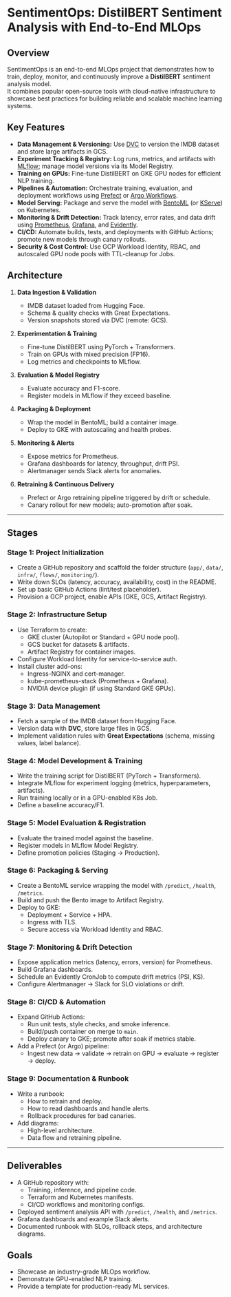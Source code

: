 # SentimentOps: DistilBERT Sentiment Analysis with End-to-End MLOps

## Overview
SentimentOps is an end-to-end MLOps project that demonstrates how to train, deploy, monitor, and continuously improve a **DistilBERT** sentiment analysis model.  
It combines popular open-source tools with cloud-native infrastructure to showcase best practices for building reliable and scalable machine learning systems.

## Key Features
- **Data Management & Versioning:** Use [DVC](https://dvc.org/) to version the IMDB dataset and store large artifacts in GCS.
- **Experiment Tracking & Registry:** Log runs, metrics, and artifacts with [MLflow](https://mlflow.org/); manage model versions via its Model Registry.
- **Training on GPUs:** Fine-tune DistilBERT on GKE GPU nodes for efficient NLP training.
- **Pipelines & Automation:** Orchestrate training, evaluation, and deployment workflows using [Prefect](https://www.prefect.io/) or [Argo Workflows](https://argoproj.github.io/).
- **Model Serving:** Package and serve the model with [BentoML](https://bentoml.com/) (or [KServe](https://kserve.github.io/)) on Kubernetes.
- **Monitoring & Drift Detection:** Track latency, error rates, and data drift using [Prometheus](https://prometheus.io/), [Grafana](https://grafana.com/), and [Evidently](https://evidentlyai.com/).
- **CI/CD:** Automate builds, tests, and deployments with GitHub Actions; promote new models through canary rollouts.
- **Security & Cost Control:** Use GCP Workload Identity, RBAC, and autoscaled GPU node pools with TTL-cleanup for Jobs.

## Architecture
1. **Data Ingestion & Validation**  
   - IMDB dataset loaded from Hugging Face.  
   - Schema & quality checks with Great Expectations.  
   - Version snapshots stored via DVC (remote: GCS).

2. **Experimentation & Training**  
   - Fine-tune DistilBERT using PyTorch + Transformers.  
   - Train on GPUs with mixed precision (FP16).  
   - Log metrics and checkpoints to MLflow.

3. **Evaluation & Model Registry**  
   - Evaluate accuracy and F1-score.  
   - Register models in MLflow if they exceed baseline.

4. **Packaging & Deployment**  
   - Wrap the model in BentoML; build a container image.  
   - Deploy to GKE with autoscaling and health probes.

5. **Monitoring & Alerts**  
   - Expose metrics for Prometheus.  
   - Grafana dashboards for latency, throughput, drift PSI.  
   - Alertmanager sends Slack alerts for anomalies.

6. **Retraining & Continuous Delivery**  
   - Prefect or Argo retraining pipeline triggered by drift or schedule.  
   - Canary rollout for new models; auto-promotion after soak.

---

## Stages

### Stage 1: Project Initialization
- Create a GitHub repository and scaffold the folder structure (`app/`, `data/`, `infra/`, `flows/`, `monitoring/`).
- Write down SLOs (latency, accuracy, availability, cost) in the README.
- Set up basic GitHub Actions (lint/test placeholder).
- Provision a GCP project, enable APIs (GKE, GCS, Artifact Registry).

### Stage 2: Infrastructure Setup
- Use Terraform to create:
  - GKE cluster (Autopilot or Standard + GPU node pool).
  - GCS bucket for datasets & artifacts.
  - Artifact Registry for container images.
- Configure Workload Identity for service-to-service auth.
- Install cluster add-ons:
  - Ingress-NGINX and cert-manager.
  - kube-prometheus-stack (Prometheus + Grafana).
  - NVIDIA device plugin (if using Standard GKE GPUs).

### Stage 3: Data Management
- Fetch a sample of the IMDB dataset from Hugging Face.
- Version data with **DVC**, store large files in GCS.
- Implement validation rules with **Great Expectations** (schema, missing values, label balance).

### Stage 4: Model Development & Training
- Write the training script for DistilBERT (PyTorch + Transformers).
- Integrate MLflow for experiment logging (metrics, hyperparameters, artifacts).
- Run training locally or in a GPU-enabled K8s Job.
- Define a baseline accuracy/F1.

### Stage 5: Model Evaluation & Registration
- Evaluate the trained model against the baseline.
- Register models in MLflow Model Registry.
- Define promotion policies (Staging → Production).

### Stage 6: Packaging & Serving
- Create a BentoML service wrapping the model with `/predict`, `/health`, `/metrics`.
- Build and push the Bento image to Artifact Registry.
- Deploy to GKE:
  - Deployment + Service + HPA.
  - Ingress with TLS.
  - Secure access via Workload Identity and RBAC.

### Stage 7: Monitoring & Drift Detection
- Expose application metrics (latency, errors, version) for Prometheus.
- Build Grafana dashboards.
- Schedule an Evidently CronJob to compute drift metrics (PSI, KS).
- Configure Alertmanager → Slack for SLO violations or drift.

### Stage 8: CI/CD & Automation
- Expand GitHub Actions:
  - Run unit tests, style checks, and smoke inference.
  - Build/push container on merge to `main`.
  - Deploy canary to GKE; promote after soak if metrics stable.
- Add a Prefect (or Argo) pipeline:
  - Ingest new data → validate → retrain on GPU → evaluate → register → deploy.

### Stage 9: Documentation & Runbook
- Write a runbook:
  - How to retrain and deploy.
  - How to read dashboards and handle alerts.
  - Rollback procedures for bad canaries.
- Add diagrams:
  - High-level architecture.
  - Data flow and retraining pipeline.

---

## Deliverables
- A GitHub repository with:
  - Training, inference, and pipeline code.
  - Terraform and Kubernetes manifests.
  - CI/CD workflows and monitoring configs.
- Deployed sentiment analysis API with `/predict`, `/health`, and `/metrics`.
- Grafana dashboards and example Slack alerts.
- Documented runbook with SLOs, rollback steps, and architecture diagrams.

## Goals
- Showcase an industry-grade MLOps workflow.
- Demonstrate GPU-enabled NLP training.
- Provide a template for production-ready ML services.
